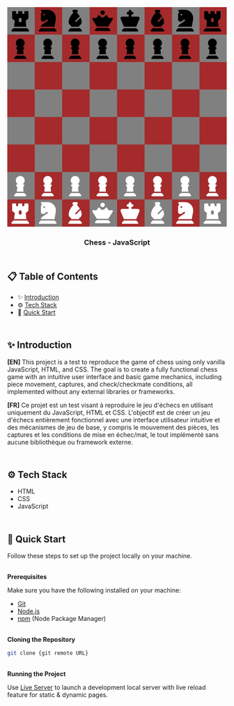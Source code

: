 <div align="center">
    <a href="https://chess-fv.netlify.app" target="_blank" style="width: 50%;">
      <img src="preview.webp" alt="Project Banner">
    </a>
  <h3 align="center">Chess - JavaScript</h3>
</div>


##  <br /> 📋 <a name="table">Table of Contents</a>


- ✨ [Introduction](#introduction)
- ⚙️ [Tech Stack](#tech-stack)
- 🚀 [Quick Start](#quick-start)


##  <br /> <a name="introduction">✨ Introduction</a>


**[EN]** This project is a test to reproduce the game of chess using only vanilla JavaScript, HTML, and CSS. The goal is to create a fully functional chess game with an intuitive user interface and basic game mechanics, including piece movement, captures, and check/checkmate conditions, all implemented without any external libraries or frameworks.

**[FR]** Ce projet est un test visant à reproduire le jeu d'échecs en utilisant uniquement du JavaScript, HTML et CSS. L'objectif est de créer un jeu d'échecs entièrement fonctionnel avec une interface utilisateur intuitive et des mécanismes de jeu de base, y compris le mouvement des pièces, les captures et les conditions de mise en échec/mat, le tout implémenté sans aucune bibliothèque ou framework externe.


##  <br /> <a name="tech-stack">⚙️ Tech Stack</a>

- HTML
- CSS
- JavaScript


## <br /> <a name="quick-start">🚀 Quick Start</a>


Follow these steps to set up the project locally on your machine.


<br/>**Prerequisites**


Make sure you have the following installed on your machine:


- [Git](https://git-scm.com/)
- [Node.js](https://nodejs.org/en)
- [npm](https://www.npmjs.com/) (Node Package Manager)


<br/>**Cloning the Repository**


```bash
git clone {git remote URL}
```


<br/>**Running the Project**


Use [Live Server](https://marketplace.visualstudio.com/items?itemName=ritwickdey.LiveServer)
to launch a development local server with live reload feature for static & dynamic pages.

